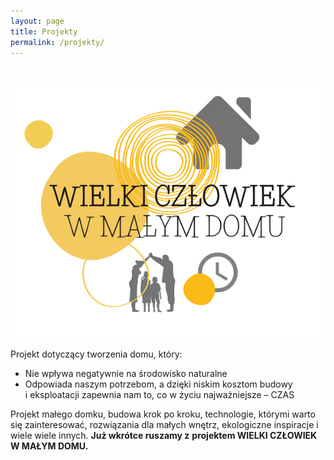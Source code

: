 ```yaml
---
layout: page
title: Projekty
permalink: /projekty/
---
```

![]()



![Wielki człowiek w małym domu](/assets/img/600/000.png)

Projekt dotyczący tworzenia domu, który:

* Nie wpływa negatywnie na środowisko naturalne
* Odpowiada naszym potrzebom, a&nbsp;dzięki niskim kosztom budowy i&nbsp;eksploatacji zapewnia nam to, co w&nbsp;życiu najważniejsze – CZAS

Projekt małego domku, budowa krok po kroku, technologie, którymi warto się zainteresować, rozwiązania dla małych wnętrz, ekologiczne inspiracje i wiele wiele innych.  **Już wkrótce ruszamy z**&nbsp;**projektem WIELKI CZŁOWIEK W MAŁYM DOMU.**